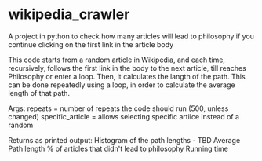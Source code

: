 # wikipedia_crawler
A project in python to check how many articles will lead to philosophy if you continue clicking on the first link in the article body

This code starts from a random article in Wikipedia, and each time, recursively, follows the first link 
in the body to the next article, till reaches Philosophy or enter a loop.
Then, it calculates the langth of the path.
This can be done repeatedly using a loop, in order to calculate the average length of that path.

Args:
    repeats = number of repeats the code should run (500, unless changed)
    specific_article = allows selecting specific artilce instead of a random
    
Returns as printed output:
    Histogram of the path lengths - TBD
    Average Path length
    % of articles that didn't lead to philosophy
    Running time
